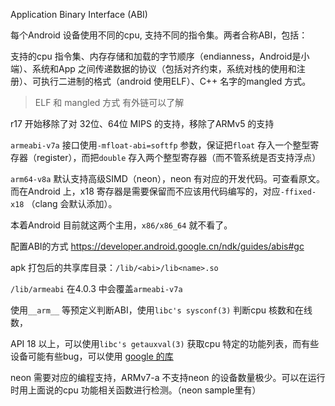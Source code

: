Application Binary Interface (ABI)

每个Android 设备使用不同的cpu, 支持不同的指令集。两者合称ABI，包括：

支持的cpu 指令集、内存存储和加载的字节顺序（endianness，Android是小端）、系统和App 之间传递数据的协议（包括对齐约束，系统对栈的使用和注册）、可执行二进制的格式（android 使用ELF）、C++ 名字的mangled 方式。

> ELF 和 mangled 方式 有外链可以了解  

r17 开始移除了对 32位、64位 MIPS 的支持，移除了ARMv5 的支持  



`armeabi-v7a` 接口使用`-mfloat-abi=softfp` 参数，保证把`float` 存入一个整型寄存器（register），而把`double` 存入两个整型寄存器（而不管系统是否支持浮点）  

`arm64-v8a` 默认支持高级SIMD（neon），neon 有对应的开发代码。可查看原文。而在Android 上，x18 寄存器是需要保留而不应该用代码编写的，对应`-ffixed-x18` （clang 会默认添加）。  

本着Android 目前就这两个主用，`x86/x86_64` 就不看了。  

配置ABI的方式 https://developer.android.google.cn/ndk/guides/abis#gc  



apk 打包后的共享库目录：`/lib/<abi>/lib<name>.so`

`/lib/armeabi` 在4.0.3 中会覆盖`armeabi-v7a`  



使用`__arm__` 等预定义判断ABI，使用`libc's sysconf(3)` 判断cpu 核数和在线数，

API 18 以上，可以使用`libc's getauxval(3)` 获取cpu 特定的功能列表，而有些设备可能有些bug，可以使用 [google 的库](https://github.com/google/cpu_features)  



neon 需要对应的编程支持，ARMv7-a 不支持neon 的设备数量极少。可以在运行时用上面说的cpu 功能相关函数进行检测。（neon sample里有）